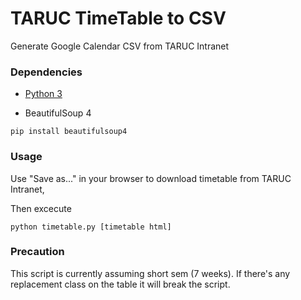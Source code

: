 # TARUC TimeTable to CSV
Generate Google Calendar CSV from TARUC Intranet  

### Dependencies
* [Python 3](https://www.python.org/downloads/) 

* BeautifulSoup 4  
```
pip install beautifulsoup4
```

### Usage
Use "Save as..." in your browser to download timetable from TARUC Intranet,  

Then excecute
```
python timetable.py [timetable html]
```

### Precaution
This script is currently assuming short sem (7 weeks).
If there's any replacement class on the table it will break the script.
